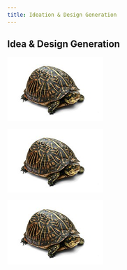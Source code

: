 ```yaml
---
title: Ideation & Design Generation
---
```


## Idea & Design Generation

![Stage 1: Ideation](./assets/example.png)


![Stage 2: Sorting](./assets/example.png)

![Stage 3: Concept](./assets/example.jpg)

